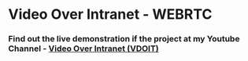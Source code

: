 # Video Over Intranet - WEBRTC

### Find out the live demonstration if the project at my Youtube Channel - [Video Over Intranet (VDOIT)](https://youtu.be/nAwfaoq15N8)
